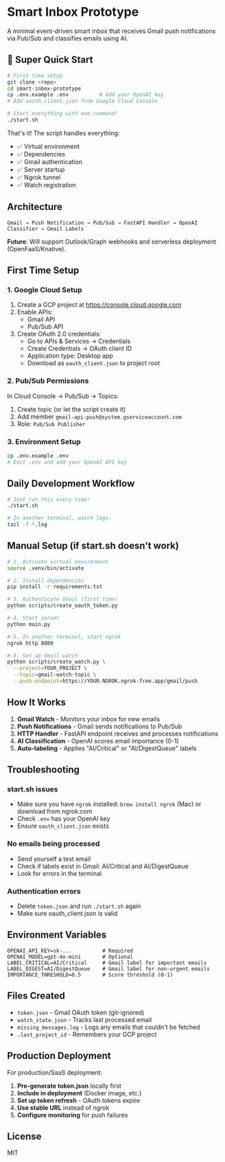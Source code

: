 # Smart Inbox Prototype

A minimal event-driven smart inbox that receives Gmail push notifications via Pub/Sub and classifies emails using AI.

## 🚀 Super Quick Start

```bash
# First time setup
git clone <repo>
cd smart-inbox-prototype
cp .env.example .env          # Add your OpenAI key
# Add oauth_client.json from Google Cloud Console

# Start everything with one command!
./start.sh
```

That's it! The script handles everything:
- ✅ Virtual environment
- ✅ Dependencies  
- ✅ Gmail authentication
- ✅ Server startup
- ✅ Ngrok tunnel
- ✅ Watch registration

## Architecture

```
Gmail → Push Notification → Pub/Sub → FastAPI Handler → OpenAI Classifier → Gmail Labels
```

**Future**: Will support Outlook/Graph webhooks and serverless deployment (OpenFaaS/Knative).

## First Time Setup

### 1. Google Cloud Setup
1. Create a GCP project at https://console.cloud.google.com
2. Enable APIs:
   - Gmail API
   - Pub/Sub API
3. Create OAuth 2.0 credentials:
   - Go to APIs & Services → Credentials
   - Create Credentials → OAuth client ID
   - Application type: Desktop app
   - Download as `oauth_client.json` to project root

### 2. Pub/Sub Permissions
In Cloud Console → Pub/Sub → Topics:
1. Create topic (or let the script create it)
2. Add member `gmail-api-push@system.gserviceaccount.com`
3. Role: `Pub/Sub Publisher`

### 3. Environment Setup
```bash
cp .env.example .env
# Edit .env and add your OpenAI API key
```

## Daily Development Workflow

```bash
# Just run this every time!
./start.sh

# In another terminal, watch logs:
tail -f *.log
```

## Manual Setup (if start.sh doesn't work)

```bash
# 1. Activate virtual environment
source .venv/bin/activate

# 2. Install dependencies
pip install -r requirements.txt

# 3. Authenticate Gmail (first time)
python scripts/create_oauth_token.py

# 4. Start server
python main.py

# 5. In another terminal, start ngrok
ngrok http 8080

# 6. Set up Gmail watch
python scripts/create_watch.py \
  --project=YOUR_PROJECT \
  --topic=gmail-watch-topic \
  --push-endpoint=https://YOUR-NGROK.ngrok-free.app/gmail/push
```

## How It Works

1. **Gmail Watch** - Monitors your inbox for new emails
2. **Push Notifications** - Gmail sends notifications to Pub/Sub
3. **HTTP Handler** - FastAPI endpoint receives and processes notifications
4. **AI Classification** - OpenAI scores email importance (0-1)
5. **Auto-labeling** - Applies "AI/Critical" or "AI/DigestQueue" labels

## Troubleshooting

### start.sh issues
- Make sure you have `ngrok` installed: `brew install ngrok` (Mac) or download from ngrok.com
- Check `.env` has your OpenAI key
- Ensure `oauth_client.json` exists

### No emails being processed
- Send yourself a test email
- Check if labels exist in Gmail: AI/Critical and AI/DigestQueue
- Look for errors in the terminal

### Authentication errors
- Delete `token.json` and run `./start.sh` again
- Make sure oauth_client.json is valid

## Environment Variables

```env
OPENAI_API_KEY=sk-...          # Required
OPENAI_MODEL=gpt-4o-mini       # Optional
LABEL_CRITICAL=AI/Critical     # Gmail label for important emails
LABEL_DIGEST=AI/DigestQueue    # Gmail label for non-urgent emails  
IMPORTANCE_THRESHOLD=0.5       # Score threshold (0-1)
```

## Files Created

- `token.json` - Gmail OAuth token (git-ignored)
- `watch_state.json` - Tracks last processed email
- `missing_messages.log` - Logs any emails that couldn't be fetched
- `.last_project_id` - Remembers your GCP project

## Production Deployment

For production/SaaS deployment:

1. **Pre-generate token.json** locally first
2. **Include in deployment** (Docker image, etc.)
3. **Set up token refresh** - OAuth tokens expire
4. **Use stable URL** instead of ngrok
5. **Configure monitoring** for push failures

## License

MIT
